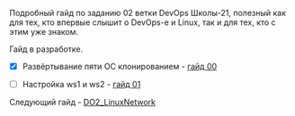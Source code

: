 Подробный гайд по заданию 02 ветки DevOps Школы-21, полезный как для тех, кто впервые слышит о DevOps-е и Linux, так и для тех, кто с этим уже знаком.

Гайд в разработке.

- [X] Развёртывание пяти ОС клонированием - [гайд 00](https://github.com/codesshaman/sber_devops_dO2_linux-network/blob/main/00_INSTALL_SYSTEMS.md "Установка ОС в virtualbox")
- [ ] Настройка ws1 и ws2 - [гайд 01](https://github.com/codesshaman/sber_devops_d01_linux-master/blob/main/01_EXPORT_AND_SAVE.md "Установка ОС в virtualbox")


Следующий гайд - [DO2_LinuxNetwork](https://github.com/codesshaman/sber_devops_dO2_linux-network.git "Linux Network")
